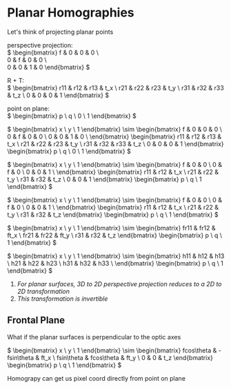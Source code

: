 
# Planar Homographies

Let's think of projecting planar points

perspective projection:\
$
\begin{bmatrix}
f & 0 & 0 & 0 \\\
0 & f & 0 & 0 \\\
0 & 0 & 1 & 0 
\end{bmatrix}
$

R + T:\
$
\begin{bmatrix}
r11 & r12 & r13 & t_x \\
r21 & r22 & r23 & t_y \\
r31 & r32 & r33 & t_z \\
0 & 0 & 0 & 1
\end{bmatrix}
$

point on plane:\
$
\begin{bmatrix}
p \\
q \\
0 \\
1
\end{bmatrix}
$


$
\begin{bmatrix}
x \\
y \\
1
\end{bmatrix}
\sim
\begin{bmatrix}
f & 0 & 0 & 0 \\
0 & f & 0 & 0 \\
0 & 0 & 1 & 0 \\
\end{bmatrix}
\begin{bmatrix}
r11 & r12 & r13 & t_x \\
r21 & r22 & r23 & t_y \\
r31 & r32 & r33 & t_z \\
0 & 0 & 0 & 1
\end{bmatrix}
\begin{bmatrix}
p \\
q \\
0 \\
1
\end{bmatrix}
$

$
\begin{bmatrix}
x \\
y \\
1
\end{bmatrix}
\sim
\begin{bmatrix}
f & 0 & 0  \\
0 & f & 0  \\
0 & 0 & 1  \\
\end{bmatrix}
\begin{bmatrix}
r11 & r12 & t_x \\
r21 & r22 & t_y \\
r31 & r32 & t_z \\
0 & 0 & 1
\end{bmatrix}
\begin{bmatrix}
p \\
q \\
1
\end{bmatrix}
$

$
\begin{bmatrix}
x \\
y \\
1
\end{bmatrix}
\sim
\begin{bmatrix}
f & 0 & 0  \\
0 & f & 0  \\
0 & 0 & 1  \\
\end{bmatrix}
\begin{bmatrix}
r11 & r12 & t_x \\
r21 & r22 & t_y \\
r31 & r32 & t_z 
\end{bmatrix}
\begin{bmatrix}
p \\
q \\
1
\end{bmatrix}
$

$
\begin{bmatrix}
x \\
y \\
1
\end{bmatrix}
\sim
\begin{bmatrix}
fr11 & fr12 & ft_x \\
fr21 & fr22 & ft_y \\
r31 & r32 & t_z
\end{bmatrix}
\begin{bmatrix}
p \\
q \\
1
\end{bmatrix}
$

$
\begin{bmatrix}
x \\
y \\
1
\end{bmatrix}
\sim
\begin{bmatrix}
h11 & h12 & h13 \\
h21 & h22 & h23 \\
h31 & h32 & h33 \\
\end{bmatrix}
\begin{bmatrix}
p \\
q \\
1
\end{bmatrix}
$

1. *For planar surfaces, 3D to 2D perspective projection reduces to a 2D to 2D transformation*
2. *This transformation is invertible*

## Frontal Plane
What if the planar surfaces is perpendicular to the optic axes

$
\begin{bmatrix}
x \\
y \\
1
\end{bmatrix}
\sim
\begin{bmatrix}
fcos\theta & -fsin\theta & ft_x \\
fsin\theta & fcos\theta & ft_y \\
0 & 0 & t_z
\end{bmatrix}
\begin{bmatrix}
p \\
q \\
1
\end{bmatrix}
$

Homograpy can get us pixel coord directly from point on plane